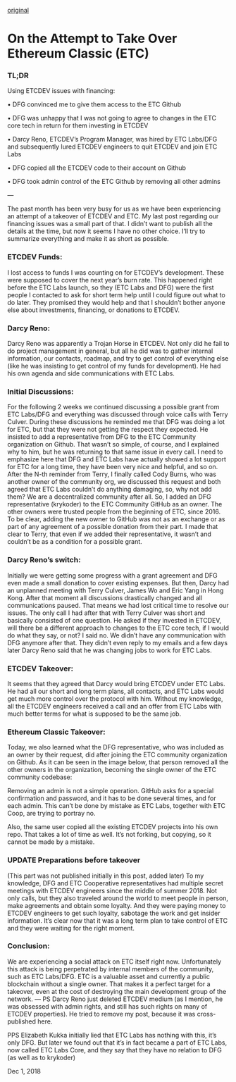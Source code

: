 [original](https://medium.com/@splix/on-the-attempt-to-take-over-ethereum-classic-etc-64d19a70eb6e)

# On the Attempt to Take Over Ethereum Classic (ETC)

### TL;DR
Using ETCDEV issues with financing:

• DFG convinced me to give them access to the ETC Github

• DFG was unhappy that I was not going to agree to changes in the ETC core tech in return for them investing in ETCDEV

• Darcy Reno, ETCDEV’s Program Manager, was hired by ETC Labs/DFG and subsequently lured ETCDEV engineers to quit ETCDEV and join ETC Labs

• DFG copied all the ETCDEV code to their account on Github

• DFG took admin control of the ETC Github by removing all other admins

—

The past month has been very busy for us as we have been experiencing an attempt of a takeover of ETCDEV and ETC. My last post regarding our financing issues was a small part of that. I didn’t want to publish all the details at the time, but now it seems I have no other choice. I’ll try to summarize everything and make it as short as possible.

### ETCDEV Funds:

I lost access to funds I was counting on for ETCDEV’s development. These were supposed to cover the next year’s burn rate. This happened right before the ETC Labs launch, so they (ETC Labs and DFG) were the first people I contacted to ask for short term help until I could figure out what to do later. They promised they would help and that I shouldn’t bother anyone else about investments, financing, or donations to ETCDEV.

### Darcy Reno:

Darcy Reno was apparently a Trojan Horse in ETCDEV. Not only did he fail to do project management in general, but all he did was to gather internal information, our contacts, roadmap, and try to get control of everything else (like he was insisting to get control of my funds for development). He had his own agenda and side communications with ETC Labs.

### Initial Discussions:

For the following 2 weeks we continued discussing a possible grant from ETC Labs/DFG and everything was discussed through voice calls with Terry Culver.
During these discussions he reminded me that DFG was doing a lot for ETC, but that they were not getting the respect they expected. He insisted to add a representative from DFG to the ETC Community organization on Github.
That wasn’t so simple, of course, and I explained why to him, but he was returning to that same issue in every call.
I need to emphasize here that DFG and ETC Labs have actually showed a lot support for ETC for a long time, they have been very nice and helpful, and so on.
After the N-th reminder from Terry, I finally called Cody Burns, who was another owner of the community org, we discussed this request and both agreed that ETC Labs couldn’t do anything damaging, so, why not add them? We are a decentralized community after all.
So, I added an DFG representative (krykoder) to the ETC Community GitHub as an owner. The other owners were trusted people from the beginning of ETC, since 2016.
To be clear, adding the new owner to GitHub was not as an exchange or as part of any agreement of a possible donation from their part. I made that clear to Terry, that even if we added their representative, it wasn’t and couldn’t be as a condition for a possible grant.

### Darcy Reno’s switch:

Initially we were getting some progress with a grant agreement and DFG even made a small donation to cover existing expenses. But then, Darcy had an unplanned meeting with Terry Culver, James Wo and Eric Yang in Hong Kong. After that moment all discussions drastically changed and all communications paused. That means we had lost critical time to resolve our issues.
The only call I had after that with Terry Culver was short and basically consisted of one question. He asked if they invested in ETCDEV, will there be a different approach to changes to the ETC core tech, if I would do what they say, or not? I said no.
We didn’t have any communication with DFG anymore after that. They didn’t even reply to my emails and a few days later Darcy Reno said that he was changing jobs to work for ETC Labs.

### ETCDEV Takeover:

It seems that they agreed that Darcy would bring ETCDEV under ETC Labs. He had all our short and long term plans, all contacts, and ETC Labs would get much more control over the protocol with him.
Without my knowledge, all the ETCDEV engineers received a call and an offer from ETC Labs with much better terms for what is supposed to be the same job.

### Ethereum Classic Takeover:

Today, we also learned what the DFG representative, who was included as an owner by their request, did after joining the ETC community organization on Github.
As it can be seen in the image below, that person removed all the other owners in the organization, becoming the single owner of the ETC community codebase:

Removing an admin is not a simple operation. GitHub asks for a special confirmation and password, and it has to be done several times, and for each admin. This can’t be done by mistake as ETC Labs, together with ETC Coop, are trying to portray no.

Also, the same user copied all the existing ETCDEV projects into his own repo. That takes a lot of time as well. It’s not forking, but copying, so it cannot be made by a mistake.

### UPDATE Preparations before takeover

(This part was not published initially in this post, added later)
To my knowledge, DFG and ETC Cooperative representatives had multiple secret meetings with ETCDEV engineers since the middle of summer 2018. Not only calls, but they also traveled around the world to meet people in person, make agreements and obtain some loyalty. And they were paying money to ETCDEV engineers to get such loyalty, sabotage the work and get insider information.
It’s clear now that it was a long term plan to take control of ETC and they were waiting for the right moment.

### Conclusion:
We are experiencing a social attack on ETC itself right now. Unfortunately this attack is being perpetrated by internal members of the community, such as ETC Labs/DFG. ETC is a valuable asset and currently a public blockchain without a single owner. That makes it a perfect target for a takeover, even at the cost of destroying the main development group of the network.
—
PS Darcy Reno just deleted ETCDEV medium (as I mention, he was obsessed with admin rights, and still has such rights on many of ETCDEV properties). He tried to remove my post, because it was cross-published here.

PPS Elizabeth Kukka initially lied that ETC Labs has nothing with this, it’s only DFG. But later we found out that it’s in fact became a part of ETC Labs, now called ETC Labs Core, and they say that they have no relation to DFG (as well as to krykoder)


Dec 1, 2018
